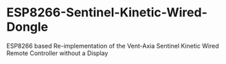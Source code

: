 # ESP8266-Sentinel-Kinetic-Wired-Dongle
ESP8266 based Re-implementation of the Vent-Axia Sentinel Kinetic Wired Remote Controller without a Display
